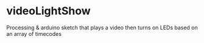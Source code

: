 # videoLightShow
Processing &amp; arduino sketch that plays a video then turns on LEDs based on an array of timecodes
